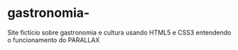 # gastronomia-
Site fictício sobre gastronomia e cultura
usando HTML5 e CSS3 entendendo o funcionamento do PARALLAX
